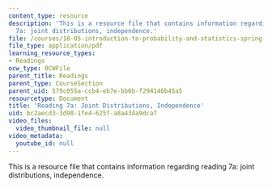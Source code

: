 ```yaml
---
content_type: resource
description: 'This is a resource file that contains information regarding reading
  7a: joint distributions, independence.'
file: /courses/18-05-introduction-to-probability-and-statistics-spring-2014/bc2aecd33d981fe4625fa8a434a9dca7_MIT18_05S14_Reading7a.pdf
file_type: application/pdf
learning_resource_types:
- Readings
ocw_type: OCWFile
parent_title: Readings
parent_type: CourseSection
parent_uid: 579c055a-ccb4-eb7e-bb6b-f294146b45a5
resourcetype: Document
title: 'Reading 7a: Joint Distributions, Independence'
uid: bc2aecd3-3d98-1fe4-625f-a8a434a9dca7
video_files:
  video_thumbnail_file: null
video_metadata:
  youtube_id: null
---
```

This is a resource file that contains information regarding reading 7a: joint distributions, independence.

